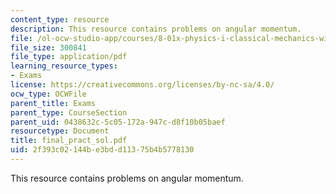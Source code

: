```yaml
---
content_type: resource
description: This resource contains problems on angular momentum.
file: /ol-ocw-studio-app/courses/8-01x-physics-i-classical-mechanics-with-an-experimental-focus-fall-2002/2f393c02144be3bdd11375b4b5778130_final_pract_sol.pdf
file_size: 300841
file_type: application/pdf
learning_resource_types:
- Exams
license: https://creativecommons.org/licenses/by-nc-sa/4.0/
ocw_type: OCWFile
parent_title: Exams
parent_type: CourseSection
parent_uid: 0438632c-5c05-172a-947c-d8f10b05baef
resourcetype: Document
title: final_pract_sol.pdf
uid: 2f393c02-144b-e3bd-d113-75b4b5778130
---
```

This resource contains problems on angular momentum.